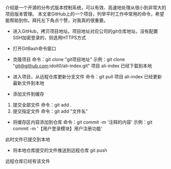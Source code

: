 


介绍是一个开源的分布式版本控制系统，可以有效、高速地处理从很小到非常大的项目版本管理。
本文拿GitHub上的一个项目，列举平时工作中常用的命令，希望能帮助到你。拜托左下角点个赞，对我真的很重要。


- 进入GitHub，拷贝项目地址。项目地址对应公司的git仓库地址。没有配置SSH加密登录的，则选用HTTPS方式


- 打开GitBash命令窗口


- 克隆项目
命令：git clone "git项目地址"
示例：git clone "git@github.com:idoit0/ali-index.git"
项目 ali-index 已经下载到本地


- 进入项目，从远程仓库更新分支文件
命令：git pull
项目 ali-index 已经更新最新文件到本地



- 添加文件到缓存
1. 提交全部文件
命令：git add . 
2. 提交指定文件
命令：git add "文件名" 



- 将缓存区内容添加到仓库
命令：git commit -m '注释的内容'
示例：git commit -m '【用户登录模块】用户注册功能'

此时文件已提交到本地


- 将本地仓库提交的文件推送到远程仓库
git push

远程仓库已经有该文件